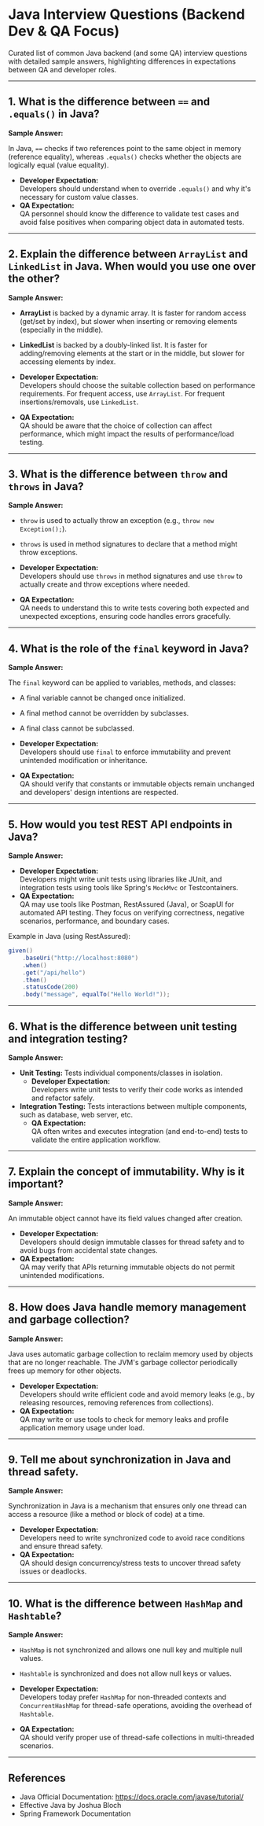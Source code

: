# Java Interview Questions (Backend Dev & QA Focus)

Curated list of common Java backend (and some QA) interview questions with detailed sample answers, highlighting differences in expectations between QA and developer roles.

---

## 1. What is the difference between `==` and `.equals()` in Java?

**Sample Answer:**

In Java, `==` checks if two references point to the same object in memory (reference equality), whereas `.equals()` checks whether the objects are logically equal (value equality).

- **Developer Expectation:**  
  Developers should understand when to override `.equals()` and why it's necessary for custom value classes.
- **QA Expectation:**  
  QA personnel should know the difference to validate test cases and avoid false positives when comparing object data in automated tests.

---

## 2. Explain the difference between `ArrayList` and `LinkedList` in Java. When would you use one over the other?

**Sample Answer:**

- **ArrayList** is backed by a dynamic array. It is faster for random access (get/set by index), but slower when inserting or removing elements (especially in the middle).
- **LinkedList** is backed by a doubly-linked list. It is faster for adding/removing elements at the start or in the middle, but slower for accessing elements by index.

- **Developer Expectation:**  
  Developers should choose the suitable collection based on performance requirements. For frequent access, use `ArrayList`. For frequent insertions/removals, use `LinkedList`.
- **QA Expectation:**  
  QA should be aware that the choice of collection can affect performance, which might impact the results of performance/load testing.

---

## 3. What is the difference between `throw` and `throws` in Java?

**Sample Answer:**

- `throw` is used to actually throw an exception (e.g., `throw new Exception();`).
- `throws` is used in method signatures to declare that a method might throw exceptions.

- **Developer Expectation:**  
  Developers should use `throws` in method signatures and use `throw` to actually create and throw exceptions where needed.
- **QA Expectation:**  
  QA needs to understand this to write tests covering both expected and unexpected exceptions, ensuring code handles errors gracefully.

---

## 4. What is the role of the `final` keyword in Java?

**Sample Answer:**

The `final` keyword can be applied to variables, methods, and classes:

- A final variable cannot be changed once initialized.
- A final method cannot be overridden by subclasses.
- A final class cannot be subclassed.

- **Developer Expectation:**  
  Developers should use `final` to enforce immutability and prevent unintended modification or inheritance.
- **QA Expectation:**  
  QA should verify that constants or immutable objects remain unchanged and developers' design intentions are respected.

---

## 5. How would you test REST API endpoints in Java?

**Sample Answer:**

- **Developer Expectation:**  
  Developers might write unit tests using libraries like JUnit, and integration tests using tools like Spring's `MockMvc` or Testcontainers.
- **QA Expectation:**  
  QA may use tools like Postman, RestAssured (Java), or SoapUI for automated API testing. They focus on verifying correctness, negative scenarios, performance, and boundary cases.

 Example in Java (using RestAssured):
```java
given()
    .baseUri("http://localhost:8080")
    .when()
    .get("/api/hello")
    .then()
    .statusCode(200)
    .body("message", equalTo("Hello World!"));
```
---

## 6. What is the difference between unit testing and integration testing?

**Sample Answer:**

- **Unit Testing:** Tests individual components/classes in isolation.
  - **Developer Expectation:**  
    Developers write unit tests to verify their code works as intended and refactor safely.
- **Integration Testing:** Tests interactions between multiple components, such as database, web server, etc.
  - **QA Expectation:**  
    QA often writes and executes integration (and end-to-end) tests to validate the entire application workflow.

---

## 7. Explain the concept of immutability. Why is it important?

**Sample Answer:**

An immutable object cannot have its field values changed after creation.

- **Developer Expectation:**  
  Developers should design immutable classes for thread safety and to avoid bugs from accidental state changes.
- **QA Expectation:**  
  QA may verify that APIs returning immutable objects do not permit unintended modifications.

---

## 8. How does Java handle memory management and garbage collection?

**Sample Answer:**

Java uses automatic garbage collection to reclaim memory used by objects that are no longer reachable. The JVM's garbage collector periodically frees up memory for other objects.

- **Developer Expectation:**  
  Developers should write efficient code and avoid memory leaks (e.g., by releasing resources, removing references from collections).
- **QA Expectation:**  
  QA may write or use tools to check for memory leaks and profile application memory usage under load.

---

## 9. Tell me about synchronization in Java and thread safety.

**Sample Answer:**

Synchronization in Java is a mechanism that ensures only one thread can access a resource (like a method or block of code) at a time.

- **Developer Expectation:**  
  Developers need to write synchronized code to avoid race conditions and ensure thread safety.
- **QA Expectation:**  
  QA should design concurrency/stress tests to uncover thread safety issues or deadlocks.

---

## 10. What is the difference between `HashMap` and `Hashtable`?

**Sample Answer:**

- `HashMap` is not synchronized and allows one null key and multiple null values.  
- `Hashtable` is synchronized and does not allow null keys or values.

- **Developer Expectation:**  
  Developers today prefer `HashMap` for non-threaded contexts and `ConcurrentHashMap` for thread-safe operations, avoiding the overhead of `Hashtable`.
- **QA Expectation:**  
  QA should verify proper use of thread-safe collections in multi-threaded scenarios.

---

## References

- Java Official Documentation: https://docs.oracle.com/javase/tutorial/
- Effective Java by Joshua Bloch
- Spring Framework Documentation
